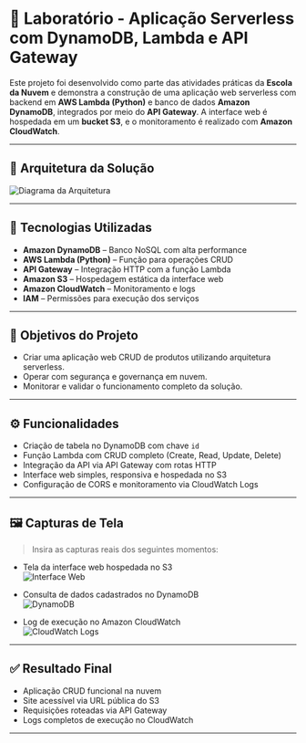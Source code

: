 # 🧪 Laboratório - Aplicação Serverless com DynamoDB, Lambda e API Gateway

Este projeto foi desenvolvido como parte das atividades práticas da **Escola da Nuvem** e demonstra a construção de uma aplicação web serverless com backend em **AWS Lambda (Python)** e banco de dados **Amazon DynamoDB**, integrados por meio do **API Gateway**. A interface web é hospedada em um **bucket S3**, e o monitoramento é realizado com **Amazon CloudWatch**.

---

## 🧱 Arquitetura da Solução

![Diagrama da Arquitetura](./imagens/arquitetura.png)

---

## 🚀 Tecnologias Utilizadas

- **Amazon DynamoDB** – Banco NoSQL com alta performance
- **AWS Lambda (Python)** – Função para operações CRUD
- **API Gateway** – Integração HTTP com a função Lambda
- **Amazon S3** – Hospedagem estática da interface web
- **Amazon CloudWatch** – Monitoramento e logs
- **IAM** – Permissões para execução dos serviços

---

## 📌 Objetivos do Projeto

- Criar uma aplicação web CRUD de produtos utilizando arquitetura serverless.
- Operar com segurança e governança em nuvem.
- Monitorar e validar o funcionamento completo da solução.

---

## ⚙️ Funcionalidades

- Criação de tabela no DynamoDB com chave `id`
- Função Lambda com CRUD completo (Create, Read, Update, Delete)
- Integração da API via API Gateway com rotas HTTP
- Interface web simples, responsiva e hospedada no S3
- Configuração de CORS e monitoramento via CloudWatch Logs

---

## 🖼️ Capturas de Tela

> Insira as capturas reais dos seguintes momentos:

- Tela da interface web hospedada no S3  
  ![Interface Web](./imagens/interface-web.png)

- Consulta de dados cadastrados no DynamoDB  
  ![DynamoDB](./imagens/dynamodb-consulta.png)

- Log de execução no Amazon CloudWatch  
  ![CloudWatch Logs](./imagens/cloudwatch-logs.png)

---

## ✅ Resultado Final

- Aplicação CRUD funcional na nuvem
- Site acessível via URL pública do S3
- Requisições roteadas via API Gateway
- Logs completos de execução no CloudWatch

---
